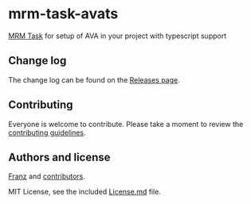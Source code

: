 # mrm-task-avats

[MRM Task](sapegin/mrm-tasks) for setup of AVA in your project with typescript support

## Change log

The change log can be found on the [Releases page](https://github.com/shedali/mrm-task-avats/releases).

## Contributing

Everyone is welcome to contribute. Please take a moment to review the [contributing guidelines](Contributing.md).

## Authors and license

[Franz](github.com/shedali) and [contributors](https://github.com/shedali/mrm-task-avats/graphs/contributors).

MIT License, see the included [License.md](License.md) file.
